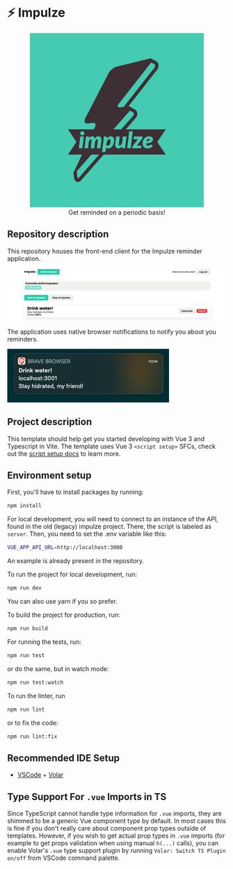 # ⚡️ Impulze

<center>
<img src="docs/app_logo.jpg" width=400>
<br />
Get reminded on a periodic basis!
</center>

## Repository description

This repository houses the front-end client for the Impulze reminder application.

![Image of the application's home page](docs/app_preview.png)

The application uses native browser notifications to notify you about you reminders.

![Image of the application's notifications](docs/notification_example.png)

## Project description

This template should help get you started developing with Vue 3 and Typescript in Vite. The template uses Vue 3 `<script setup>` SFCs, check out the [script setup docs](https://v3.vuejs.org/api/sfc-script-setup.html#sfc-script-setup) to learn more.

## Environment setup

First, you'll have to install packages by running:

```bash
npm install
```

For local development, you will need to connect to an instance of the API, found in the old (legacy) impulze project. There, the script is labeled as `server`. Then, you need to set the .env variable like this:

```bash
VUE_APP_API_URL=http://localhost:3000
```

An example is already present in the repository.

To run the project for local development, run:

```bash
npm run dev
```

You can also use yarn if you so prefer.

To build the project for production, run:

```bash
npm run build
```

For running the tests, run:

```bash
npm run test
```

or do the same, but in watch mode:

```bash
npm run test:watch
```

To run the linter, run

```bash
npm run lint
```

or to fix the code:

```bash
npm run lint:fix
```

## Recommended IDE Setup

- [VSCode](https://code.visualstudio.com/) + [Volar](https://marketplace.visualstudio.com/items?itemName=johnsoncodehk.volar)

## Type Support For `.vue` Imports in TS

Since TypeScript cannot handle type information for `.vue` imports, they are shimmed to be a generic Vue component type by default. In most cases this is fine if you don't really care about component prop types outside of templates. However, if you wish to get actual prop types in `.vue` imports (for example to get props validation when using manual `h(...)` calls), you can enable Volar's `.vue` type support plugin by running `Volar: Switch TS Plugin on/off` from VSCode command palette.
